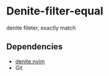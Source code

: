 # Denite-filter-equal

denite fileter, exactly match

## Dependencies

- [denite.nvim](https://github.com/Shougo/denite.nvim)
- Git

